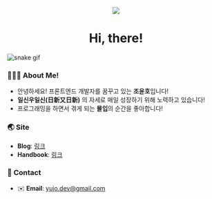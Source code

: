 <div align=center>
<img src="https://capsule-render.vercel.app/api?type=waving&color=2AC1BC" />

<h1 align=center>Hi, there!</h1>
<p align="center">

</p>
</div>

![snake gif](https://github.com/yujo11/yujo11/blob/output/github-contribution-grid-snake.gif)

### 💁🏻‍♂️ About Me!

- 안녕하세요! 프론트엔드 개발자를 꿈꾸고 있는 **조윤호**입니다!
- **일신우일신(日新又日新)** 의 자세로 매일 성장하기 위해 노력하고 있습니다!
- 프로그래밍을 하면서 겪게 되는 **몰입**의 순간을 좋아합니다!

### 🌏 Site

- **Blog**: [링크](https://yujo11.github.io/)
- **Handbook**: [링크](https://app.gitbook.com/@yujo/s/selfmade-handbook/)

### 🔗 **Contact**

- ✉️ **Email**: yujo.dev@gmail.com
